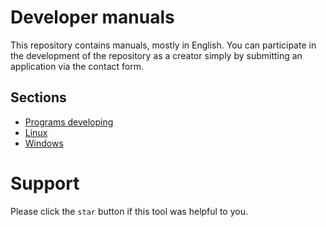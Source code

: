 # Developer manuals

This repository contains manuals, mostly in English.
You can participate in the development of the repository as a creator simply by submitting an application via the contact form.

## Sections
- [Programs developing](Dev/README.md)
- [Linux](Linux/README.md)
- [Windows](Windows/README.md)

# Support
Please click the `star` button if this tool was helpful to you.
